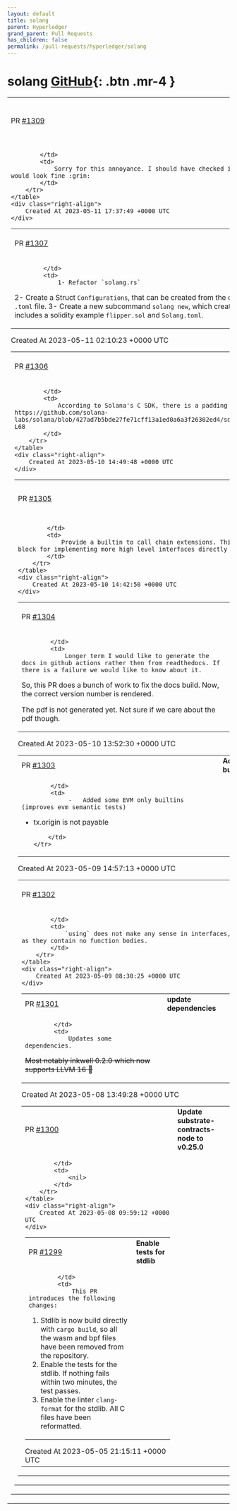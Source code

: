 ```yaml
---
layout: default
title: solang
parent: Hyperledger
grand_parent: Pull Requests
has_children: false
permalink: /pull-requests/hyperledger/solang
---
```


# solang <span class="fs-3 right-align">[GitHub](https://github.com/hyperledger/solang){: .btn .mr-4 }</span>


<div>
    <table>
        <tr>
            <td>
                PR <a href="https://github.com/hyperledger/solang/pull/1309" class=".btn">#1309</a>
            </td>
            <td>
                <b>
                    Fix the formatting in the chain extension documentation
                </b>
            </td>
        </tr>
        <tr>
            <td>
                
            </td>
            <td>
                Sorry for this annoyance. I should have checked it before. I just assumed because it rendered it would look fine :grin:
            </td>
        </tr>
    </table>
    <div class="right-align">
        Created At 2023-05-11 17:37:49 +0000 UTC
    </div>
</div>

<div>
    <table>
        <tr>
            <td>
                PR <a href="https://github.com/hyperledger/solang/pull/1307" class=".btn">#1307</a>
            </td>
            <td>
                <b>
                    Read compiler configurations from toml file.
                </b>
            </td>
        </tr>
        <tr>
            <td>
                
            </td>
            <td>
                1- Refactor `solang.rs`
2- Create a Struct `Configurations`, that can be created from the command line or from a `.toml` file.
3- Create a new subcommand `solang new`, which creates a project directory that includes a solidity example `flipper.sol` and `Solang.toml`.
            </td>
        </tr>
    </table>
    <div class="right-align">
        Created At 2023-05-11 02:10:23 +0000 UTC
    </div>
</div>

<div>
    <table>
        <tr>
            <td>
                PR <a href="https://github.com/hyperledger/solang/pull/1306" class=".btn">#1306</a>
            </td>
            <td>
                <b>
                    Add padding in account deserialization
                </b>
            </td>
        </tr>
        <tr>
            <td>
                
            </td>
            <td>
                According to Solana's C SDK, there is a padding between accounts: https://github.com/solana-labs/solana/blob/427ad7b5bde27fe71cff13a1ed0a6a3f26302ed4/sdk/bpf/c/inc/sol/deserialize.h#L50-L68
            </td>
        </tr>
    </table>
    <div class="right-align">
        Created At 2023-05-10 14:49:48 +0000 UTC
    </div>
</div>

<div>
    <table>
        <tr>
            <td>
                PR <a href="https://github.com/hyperledger/solang/pull/1305" class=".btn">#1305</a>
            </td>
            <td>
                <b>
                    Implement chain extensions builtin
                </b>
            </td>
        </tr>
        <tr>
            <td>
                
            </td>
            <td>
                Provide a builtin to call chain extensions. This is the building block for implementing more high level interfaces directly in Solidity.
            </td>
        </tr>
    </table>
    <div class="right-align">
        Created At 2023-05-10 14:42:50 +0000 UTC
    </div>
</div>

<div>
    <table>
        <tr>
            <td>
                PR <a href="https://github.com/hyperledger/solang/pull/1304" class=".btn">#1304</a>
            </td>
            <td>
                <b>
                    Unbreak readthedocs build
                </b>
            </td>
        </tr>
        <tr>
            <td>
                
            </td>
            <td>
                Longer term I would like to generate the docs in github actions rather then from readthedocs. If there is a failure we would like to know about it.

So, this PR does a bunch of work to fix the docs build. Now, the correct version number is rendered.

The pdf is not generated yet. Not sure if we care about the pdf though.
            </td>
        </tr>
    </table>
    <div class="right-align">
        Created At 2023-05-10 13:52:30 +0000 UTC
    </div>
</div>

<div>
    <table>
        <tr>
            <td>
                PR <a href="https://github.com/hyperledger/solang/pull/1303" class=".btn">#1303</a>
            </td>
            <td>
                <b>
                    Add missing evm builtins
                </b>
            </td>
        </tr>
        <tr>
            <td>
                
            </td>
            <td>
                 -   Added some EVM only builtins (improves evm semantic tests)
 -  tx.origin is not payable


            </td>
        </tr>
    </table>
    <div class="right-align">
        Created At 2023-05-09 14:57:13 +0000 UTC
    </div>
</div>

<div>
    <table>
        <tr>
            <td>
                PR <a href="https://github.com/hyperledger/solang/pull/1302" class=".btn">#1302</a>
            </td>
            <td>
                <b>
                    Using for not permitted in interfaces
                </b>
            </td>
        </tr>
        <tr>
            <td>
                
            </td>
            <td>
                `using` does not make any sense in interfaces, as they contain no function bodies.
            </td>
        </tr>
    </table>
    <div class="right-align">
        Created At 2023-05-09 08:30:25 +0000 UTC
    </div>
</div>

<div>
    <table>
        <tr>
            <td>
                PR <a href="https://github.com/hyperledger/solang/pull/1301" class=".btn">#1301</a>
            </td>
            <td>
                <b>
                    update dependencies
                </b>
            </td>
        </tr>
        <tr>
            <td>
                
            </td>
            <td>
                Updates some dependencies.

~~Most notably inkwell 0.2.0 which now supports LLVM 16 :eyes:~~
            </td>
        </tr>
    </table>
    <div class="right-align">
        Created At 2023-05-08 13:49:28 +0000 UTC
    </div>
</div>

<div>
    <table>
        <tr>
            <td>
                PR <a href="https://github.com/hyperledger/solang/pull/1300" class=".btn">#1300</a>
            </td>
            <td>
                <b>
                    Update substrate-contracts-node to v0.25.0
                </b>
            </td>
        </tr>
        <tr>
            <td>
                
            </td>
            <td>
                <nil>
            </td>
        </tr>
    </table>
    <div class="right-align">
        Created At 2023-05-08 09:59:12 +0000 UTC
    </div>
</div>

<div>
    <table>
        <tr>
            <td>
                PR <a href="https://github.com/hyperledger/solang/pull/1299" class=".btn">#1299</a>
            </td>
            <td>
                <b>
                    Enable tests for stdlib
                </b>
            </td>
        </tr>
        <tr>
            <td>
                
            </td>
            <td>
                This PR introduces the following changes:
1. Stdlib is now build directly with `cargo build`, so all the wasm and bpf files have been removed from the repository.
2. Enable the tests for the stdlib. If nothing fails within two minutes, the test passes.
3. Enable the linter `clang-format` for the stdlib. All C files have been reformatted.
            </td>
        </tr>
    </table>
    <div class="right-align">
        Created At 2023-05-05 21:15:11 +0000 UTC
    </div>
</div>

